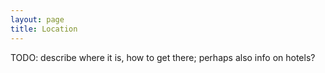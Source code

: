 ```yaml
---
layout: page
title: Location
---
```


TODO: describe where it is, how to get there; perhaps also info on hotels?

